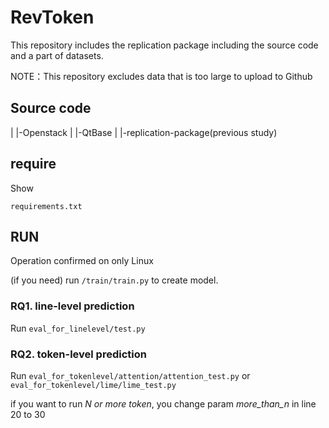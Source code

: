 # RevToken

This repository includes the replication package including the source code and a part of datasets.

NOTE：This repository excludes data that is too large to upload to Github
## Source code
|
|-Openstack
|
|-QtBase
|
|-replication-package(previous study)

## require
Show
```
requirements.txt
```

## RUN
Operation confirmed on only Linux

(if you need) run ```/train/train.py``` to create model.
### RQ1. line-level prediction
Run ```eval_for_linelevel/test.py```

### RQ2. token-level prediction
Run ```eval_for_tokenlevel/attention/attention_test.py``` or ```eval_for_tokenlevel/lime/lime_test.py```

if you want to run *N or more token*, you change param *more_than_n* in line 20 to 30